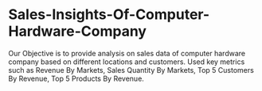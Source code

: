 # Sales-Insights-Of-Computer-Hardware-Company
Our Objective is to provide analysis on sales data of computer hardware company based on different locations and customers. Used key metrics such as Revenue By Markets, Sales Quantity By Markets, Top 5 Customers By Revenue, Top 5 Products By Revenue.
